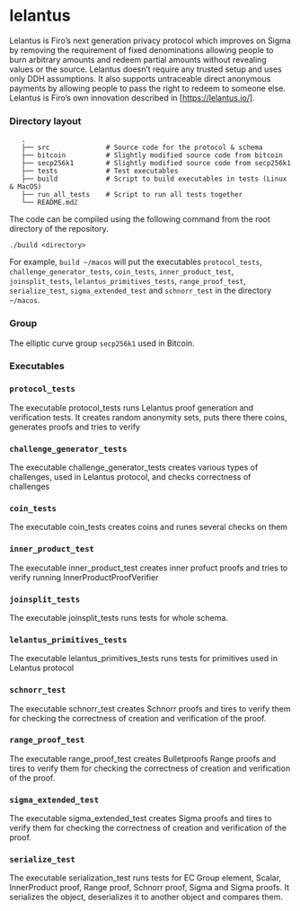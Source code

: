 # lelantus

Lelantus is Firo’s next generation privacy protocol which improves on Sigma by removing the requirement of fixed denominations
 allowing people to burn arbitrary amounts and redeem partial amounts without revealing values or the source.
 Lelantus doesn’t require any trusted setup and uses only DDH assumptions.
 It also supports untraceable direct anonymous payments by allowing people to pass the right to redeem to someone else.
 Lelantus is Firo’s own innovation described in [https://lelantus.io/].

### Directory layout

````
   .
   ├── src              # Source code for the protocol & schema
   ├── bitcoin          # Slightly modified source code from bitcoin
   ├── secp256k1        # Slightly modified source code from secp256k1
   ├── tests            # Test executables
   ├── build            # Script to build executables in tests (Linux & MacOS)
   ├── run_all_tests    # Script to run all tests together
   └── README.mdℤ
````


The code can be compiled using the following command from the root directory of the repository.

``./build <directory>``

For example, ``build ~/macos`` will put the executables ``protocol_tests``, ``challenge_generator_tests``, ``coin_tests``, ``inner_product_test``, ``joinsplit_tests``, ``lelantus_primitives_tests``, ``range_proof_test``, ``serialize_test``, ``sigma_extended_test`` and ``schnorr_test`` in the directory ``~/macos``.


### Group

 The elliptic curve group ``secp256k1`` used in Bitcoin.

### Executables

### ``protocol_tests``

The executable protocol_tests runs Lelantus proof generation and verification tests. It creates random anonymity sets, puts there there coins, generates proofs and tries to verify

### ``challenge_generator_tests``

The executable challenge_generator_tests creates various types of challenges, used in Lelantus protocol, and checks correctness of challenges

### ``coin_tests``

The executable coin_tests creates coins and runes several checks on them

### ``inner_product_test``

The executable inner_product_test creates inner profuct proofs and tries to verify running InnerProductProofVerifier

### ``joinsplit_tests``

The executable joinsplit_tests runs tests for whole schema.

### ``lelantus_primitives_tests``

The executable lelantus_primitives_tests runs tests for primitives used in Lelantus protocol

### ``schnorr_test``

The executable schnorr_test creates Schnorr proofs and tires to verify them for checking the correctness of creation and verification of the proof.

### ``range_proof_test``

The executable range_proof_test creates Bulletproofs Range proofs and tires to verify them for checking the correctness of creation and verification of the proof.

### ``sigma_extended_test``

The executable sigma_extended_test creates Sigma proofs and tires to verify them for checking the correctness of creation and verification of the proof.

### ``serialize_test``

The executable serialization_test runs tests for EC Group element, Scalar, InnerProduct proof, Range proof, Schnorr proof, Sigma  and Sigma proofs. It serializes the object, deserializes it to another object and compares them.


````
